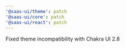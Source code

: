 ```yaml
---
'@saas-ui/theme': patch
'@saas-ui/core': patch
'@saas-ui/react': patch
---
```


Fixed theme incompatibility with Chakra UI 2.8
